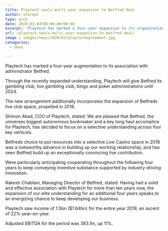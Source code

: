 ```yaml
---
title: Playtech seals multi-year expansion to Betfred deal
author: xforeal 
type: post
date: 2020-03-04T00:00:00+00:00
excerpt: 'Playtech has marked a four-year expansion to its organization with administrator Betfred '
url: /playtech-seals-multi-year-expansion-to-betfred-deal/
image : images/news/2020/03/playtechagreement.jpg
categories:
  - news

---
```

Playtech has marked a four-year augmentation to its association with administrator Betfred. 

Through the recently expanded understanding, Playtech will give Betfred its gambling club, live gambling club, bingo and poker administrations until 2024. 

The new arrangement additionally incorporates the expansion of Betfreds live club space, propelled in 2018. 

Shimon Akad, COO of Playtech, stated: We are pleased that Betfred, the universes biggest autonomous bookmaker and a key long haul accomplice for Playtech, has decided to focus on a selective understanding across four key verticals. 

Betfreds choice to put resources into a selective Live Casino space in 2018 was a noteworthy advance in building up our working relationship, and has seen Betfred build up an exceptionally convincing live contribution. 

Were particularly anticipating cooperating throughout the following four years to keep conveying inventive substance supported by industry-driving innovation. 

Rakesh Chablani, Managing Director of Betfred, stated: Having had a solid and effective association with Playtech for more than ten years now, the expansion of our elite understanding for an additional four years speaks to an energizing chance to keep developing our business. 

Playtech saw income of 1.5bn ($1.64bn) for the entire year 2019, an ascent of 22&percnt; year-on-year. 

Adjusted EBITDA for the period was 383.1m, up 11&percnt;.